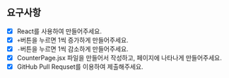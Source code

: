 ## 요구사항

- [x] React를 사용하여 만들어주세요.
- [x] `+`버튼을 누르면 1씩 증가하게 만들어주세요.
- [x] `-`버튼을 누르면 1씩 감소하게 만들어주세요.
- [x] CounterPage.jsx 파일을 만들어서 작성하고, 페이지에 나타나게 만들어주세요.
- [x] GitHub Pull Requset를 이용하여 제출해주세요.
